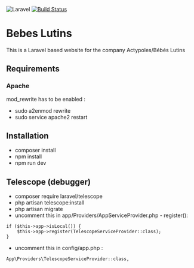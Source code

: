 ![Laravel](https://github.com/Cav0n/Bebes-Lutins/workflows/Laravel/badge.svg?branch=develop)
[![Build Status](https://travis-ci.com/Cav0n/Bebes-Lutins.svg?branch=develop)](https://travis-ci.com/Cav0n/Bebes-Lutins)

# Bebes Lutins
This is a Laravel based website for the company Actypoles/Bébés Lutins

## Requirements
### Apache
mod_rewrite has to be enabled :
- sudo a2enmod rewrite
- sudo service apache2 restart

## Installation
- composer install
- npm install
- npm run dev

## Telescope (debugger)
- composer require laravel/telescope
- php artisan telescope:install
- php artisan migrate
- uncomment this in app/Providers/AppServiceProvider.php - register(): 
```
if ($this->app->isLocal()) {
	$this->app->register(TelescopeServiceProvider::class);
}
```
- uncomment this in config/app.php : 
```
App\Providers\TelescopeServiceProvider::class,
```
